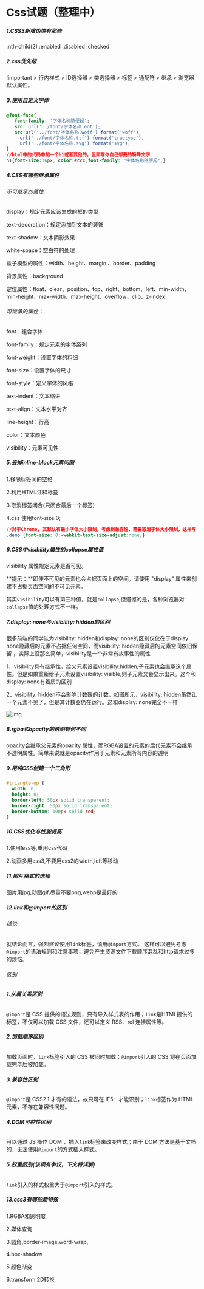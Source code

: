 # Css试题（整理中）

##### 1.CSS3新增伪类有那些

:nth-child(2)
:enabled :disabled
:checked

##### 2.css优先级

!important > 行内样式 > ID选择器 > 类选择器 > 标签 > 通配符 > 继承 > 浏览器默认属性。

##### 3.使用自定义字体

```css
@font-face{
   font-family: '字体名称随便起'; 
   src: url('../font/字体名称.eot');
   src:url('../font/字体名称.woff') format('woff'),
     url('../font/字体名称.ttf') format('truetype'),
     url('../font/字体名称.svg') format('svg');
}
//html中的代码中加一个h1或者其他的，里面写你自己想要的特殊文字
h1{font-size:36px; color:#ccc;font-family: "字体名称随便起";}
```

##### 4.CSS有哪些继承属性

###### 不可继承的属性

display：规定元素应该生成的框的类型

text-decoration：规定添加到文本的装饰

text-shadow：文本阴影效果

white-space：空白符的处理

盒子模型的属性：width、height、margin 、border、padding

背景属性：background

定位属性：float、clear、position、top、right、bottom、left、min-width、min-height、max-width、max-height、overflow、clip、z-index

###### 可继承的属性：

font：组合字体

font-family：规定元素的字体系列

font-weight：设置字体的粗细

font-size：设置字体的尺寸

font-style：定义字体的风格

text-indent：文本缩进

text-align：文本水平对齐

line-height：行高

color：文本颜色

visibility：元素可见性

##### 5.去掉inline-block元素间隙

1.移除标签间的空格

2.利用HTML注释标签

3.取消标签闭合(只闭合最后一个标签)

4.css 使用font-size:0; 

```css
//对于Chrome, 其默认有最小字体大小限制，考虑到兼容性，需要取消字体大小限制，这样写：
.demo {font-size: 0;-webkit-text-size-adjust:none;}
```

##### 6.CSS中visibility属性的collapse属性值

visibility 属性规定元素是否可见。

**提示：**即使不可见的元素也会占据页面上的空间。请使用 "display" 属性来创建不占据页面空间的不可见元素。

其实`visibility`可以有第三种值，就是`collapse`,但遗憾的是，各种浏览器对`collapse`值的处理方式不一样。

##### 7.display: none与visibility: hidden的区别

很多前端的同学认为visibility: hidden和display: none的区别仅仅在于display: none隐藏后的元素不占据任何空间，而visibility: hidden隐藏后的元素空间依旧保留 ，实际上没那么简单，visibility是一个非常有故事性的属性

1、visibility具有继承性，给父元素设置visibility:hidden;子元素也会继承这个属性。但是如果重新给子元素设置visibility: visible,则子元素又会显示出来。这个和display: none有着质的区别

2、visibility: hidden不会影响计数器的计数，如图所示，visibility: hidden虽然让一个元素不见了，但是其计数器仍在运行。这和display: none完全不一样



![img](https://img-blog.csdn.net/20180624222342801)

##### 8.rgba和opacity的透明有何不同

opacity会继承父元素的opacity 属性，而RGBA设置的元素的后代元素不会继承不透明属性。简单来说就是opacity作用于元素和元素所有内容的透明

##### 9.用纯CSS创建一个三角形

```css
#triangle-up {
  width: 0;
  height: 0;
  border-left: 50px solid transparent;
  border-right: 50px solid transparent;
  border-bottom: 100px solid red;
}
```

##### 10.CSS优化与性能提高

1.使用less等,重用css代码

2.动画多用css3,不要用css2的width,left等移动

##### 11.图片格式的选择

图片用jpg,动图gif,尽量不要png,webp是最好的

##### 12.link和@import的区别

###### 结论

就结论而言，强烈建议使用`link`标签，慎用`@import`方式。
这样可以避免考虑`@import`的语法规则和注意事项，避免产生资源文件下载顺序混乱和http请求过多的烦恼。

###### 区别

###### **1.从属关系区别**

`@import`是 CSS 提供的语法规则，只有导入样式表的作用；`link`是HTML提供的标签，不仅可以加载 CSS 文件，还可以定义 RSS、rel 连接属性等。

###### **2.加载顺序区别**

加载页面时，`link`标签引入的 CSS 被同时加载；`@import`引入的 CSS 将在页面加载完毕后被加载。

###### **3.兼容性区别**

`@import`是 CSS2.1 才有的语法，故只可在 IE5+ 才能识别；`link`标签作为 HTML 元素，不存在兼容性问题。

###### **4.DOM可控性区别**

可以通过 JS 操作 DOM ，插入`link`标签来改变样式；由于 DOM 方法是基于文档的，无法使用`@import`的方式插入样式。

###### **5.权重区别(该项有争议，下文将详解)**

`link`引入的样式权重大于`@import`引入的样式。

##### 13.css3有哪些新特效

1.RGBA和透明度

2.媒体查询

3.圆角,border-image,word-wrap,

4.box-shadow

5.颜色渐变

6.transform 2D转换